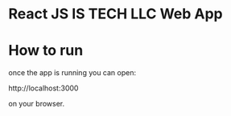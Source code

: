 # React JS IS TECH LLC Web App     
# How to run
once the app is running you can open:

http://localhost:3000

on your browser.
